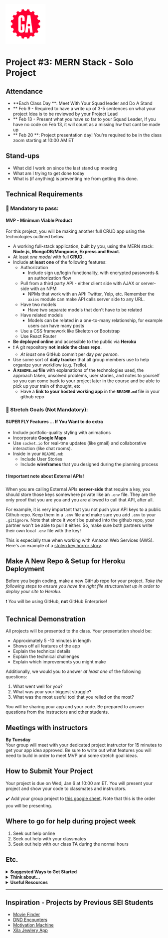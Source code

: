 ![](/ga_cog.png)

# Project #3: MERN Stack - Solo Project

## Attendance

  - **Each Class Day **: Meet With Your Squad leader and Do A Stand
  - ** Feb 9 - Required to have a write up of 3-5 sentences on what your project Idea is to be reviewed by your Project Lead
  - ** Feb 13 - Present what you have so far to your Squad Leader, If you have no code on Feb 13, it will count as a missing hw that cant be made up
  - ** Feb 20 **: Project presentation day! You're required to be in the class zoom starting at 10:00 AM ET

## Stand-ups
  - What did I work on since the last stand up meeting
  - What am I trying to get done today
  - What is (if anything) is preventing me from getting this done.

## Technical Requirements

### &#x1F534; Mandatory to pass:
#### MVP - Minimum Viable Product

For this project, you will be making another full CRUD app using the technologies outlined below. 

* A working full-stack application, built by you, using the MERN stack: **Node.js, MongoDB/Mongoose, Express and React**.  
* At least _one model_ with full **CRUD**.
* Include **at least one** of the following features:
    - Authorization
      - Include sign up/login functionality, with encrypted passwords & an authorization flow
    - Pull from a third party API - either client side with AJAX or server-side with an NPM
      - NPMs that work with an API: Twitter, Yelp, etc.  Remember the `axios` module can make API calls server side to any URL.  
    - Have two models
      - Have two separate models that don't have to be related
    - Have related models
      - Models can be related in a one-to-many relationship, for example users can have many posts
    - Use a CSS framework like Skeleton or Bootstrap
    - Use React Router
* **Be deployed online** and accessible to the public via **Heroku**
* :heavy_exclamation_mark: A git repository **not inside the class repo**.  
   - *At least* one GitHub commit per day *per person*.
* Use some sort of **daily tracker** that all group members use to help organize your workflow (e.g. Trello).
* **A ``README.md`` file** with explanations of the technologies used, the approach taken, unsolved problems, user stories, and notes to yourself so you can come back to your project later in the course and be able to pick up your train of thought, etc
  - Have a **link to your hosted working app** in the **`README.md`** file in your github repo

### &#x1F535; Stretch Goals (Not Mandatory):
#### SUPER FLY Features ... If You Want to do extra
* Include portfolio-quality styling with animations
* Incorporate **Google Maps**
* Use `socket.io` for real-tme updates (like gmail) and collaborative interaction (like chat rooms).  
* Inside in your `README.md`:
    * Include User Stories
    * Include **wireframes** that you designed during the planning process

#### :heavy_exclamation_mark: Important note about External APIs!

When you are calling External APIs **server-side** that require a key, you should store those keys somewhere private like an `.env` file. They are the only proof that you are you and you are allowed to call that API, after all.

For example, it is very important that you not push your API keys to a public Github repo. Keep them in a `.env` file and make sure you add `.env` to your `.gitignore`. Note that since it won't be pushed into the github repo, your partner won't be able to pull it either. So, make sure both partners write their own local `.env` file with the key!

This is especially true when working with Amazon Web Services (AWS). Here's an example of a [stolen key horror story](https://wptavern.com/ryan-hellyers-aws-nightmare-leaked-access-keys-result-in-a-6000-bill-overnight).

## Make A New Repo & Setup for Heroku Deployment

Before you begin coding, make a new GitHub repo for your project. _Take the following steps to ensure you have the right file structure/set up in order to deploy your site to Heroku._

:heavy_exclamation_mark: You will be using GitHub, **not** GitHub Enterprise!

## Technical Demonstration

All projects will be presented to the class. Your presentation should be:

* Approximately 5 -10 minutes in length
* Shows off all features of the app
* Explain the technical details
* Explain the technical challenges
* Explain which improvements you might make

Additionally, we would you to answer *at least one* of the following questions:

1) What went well for you?
2) What was your your biggest struggle?
3) What was the most useful tool that you relied on the most?

You will be sharing your app and your code.  Be prepared to answer questions from the instructors and other students.

## Meetings with instructors

**By Tuesday**<br>
Your group will meet with your dedicated project instructor for 15 minutes to get your app idea approved. Be sure to write out what features you will need to build in order to meet MVP and some stretch goal ideas.

## How to Submit Your Project
Your project is due on Wed, Jan 6 at 10:00 am ET. You will present your project and show your code to classmates and instructors.

:heavy_check_mark: Add your group project to [this google sheet](https://docs.google.com/spreadsheets/d/1plSh5tOSHCIt1_LAYQaUxe2KsN8zKoIaecrBfg45a0Q/edit?usp=sharing).  Note that this is the order you will be presenting.

## Where to go for help during project week
1. Seek out help online
2. Seek out help with your classmates
3. Seek out help with our class TA during the normal hours

## Etc.

<details><summary><strong>Suggested Ways to Get Started</strong></summary>

* **Wireframe** Make a drawing of what your app will look like in all of the stages of the app(what does it look like as soon as you log on to the site? What does it look like while the player is playing? What does it look like when the player wins / loses?).

* **Break the project down into different components** (data, presentation, views, style, DOM manipulation) and brainstorm each component individually.

* **Commit early, commit often.** Don’t be afraid to break something because you can always go back in time to a previous version.

* **Consult documentation resources** (MDN, jQuery, etc.) at home to better understand what you’ll be getting into.
</details>


<details><summary><strong>Think about...</strong></summary>

- **Creativity**  
Did you add a personal spin or creative element into your project submission? Did you deliver something of value to the end user?

- **Code Quality**  
Did you follow code style guidance and best practices covered in class, such as spacing, indentation, modularity, and semantic naming? Did you comment your code as your instructors have in class?

- **Problem Solving**  
Are you able to defend why you implemented your solution in a certain way? Can you demonstrate that you thought through alternative implementations?
</details>

<details><summary><strong>Useful Resources</strong></summary>

* **[Heroku](http://www.heroku.com)**
* **[Writing Good User Stories](http://www.mariaemerson.com/user-stories/)**
* **[Presenting Information Architecture](http://webstyleguide.com/wsg3/3-information-architecture/4-presenting-information.html)**
* **[Mongo Documentation](https://docs.mongodb.com/manual/)**
* **[Mongoose Documentation](http://mongoosejs.com/docs/guide.html)**
* **[Mongo Cheatsheet](https://git.generalassemb.ly/Software-Engineering-Immersive-Remote/SEIR-Nova/wiki/Mongo-Cheatsheet)**
</details>
<hr>  

## Inspiration - Projects by Previous SEI Students

- [Movie Finder](https://project-3-moviefinder.herokuapp.com/)
- [DND Encounters](https://dnd-encounters-2021.herokuapp.com/)
- [Motivation Machine](https://motivation-machine.herokuapp.com/)
- [Xila Jewlery App](https://xila-jewelry-app.herokuapp.com/)
